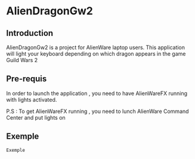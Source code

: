 # AlienDragonGw2

## Introduction

AlienDragonGw2 is a project for AlienWare laptop users. This application will light your keyboard depending on which dragon appears in the game Guild Wars 2

## Pre-requis

In order to launch the application , you need to have AlienWareFX running with lights activated.

P.S : To get AlienWareFX running , you need to lunch AlienWare Command Center and put lights on
## Exemple

	Exemple


 
